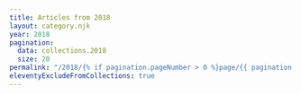 ```yaml
---
title: Articles from 2018
layout: category.njk
year: 2018
pagination:
  data: collections.2018
  size: 20
permalink: "/2018/{% if pagination.pageNumber > 0 %}page/{{ pagination.pageNumber | plus: 1 }}/{% endif %}index.html"
eleventyExcludeFromCollections: true
---
```

